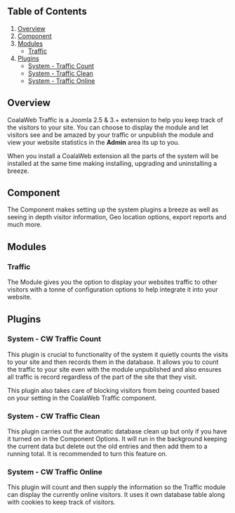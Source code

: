 ## Table of Contents
1.  [Overview](#overview)
2.  [Component](#component)
3.  [Modules](#modules)
    -   [Traffic](#mod-traffic)
4.  [Plugins](#plugins)
    -   [System - Traffic Count](#plg-count)
    -   [System - Traffic Clean](#plg-clean)
    -   [System - Traffic Online](#plg-online)

## <a name="overview"></a>Overview

CoalaWeb Traffic is a Joomla 2.5 & 3.+ extension to help you keep track of the visitors to your site. You can choose to display the module and let visitors see and be amazed by your traffic or unpublish the module and view your website statistics in the **Admin** area its up to you.

<span class="tip" markdown="1">When you install a CoalaWeb extension all the parts of the system will be installed at the same time making installing, 
upgrading and uninstalling a breeze.</span>

## <a name="component"></a>Component

The Component makes setting up the system plugins a breeze as well as seeing in depth visitor information, Geo location options, export reports and much more.

## <a name="modules"></a>Modules

### <a name="mod-traffic"></a>Traffic

The Module gives you the option to display your websites traffic to other visitors with a tonne of configuration options to help integrate it into your website.

## <a name="plugins"></a>Plugins

### <a name="plg-count"></a>System - CW Traffic Count

This plugin is crucial to functionality of the system it quietly counts the visits to your site and then records them in the database. It allows you to count the traffic to your site even with the module unpublished and also ensures all traffic is record regardless of the part of the site that they visit.

This plugin also takes care of blocking visitors from being counted based on your setting in the CoalaWeb Traffic component.

### <a name="plg-clean"></a>System - CW Traffic Clean

This plugin carries out the automatic database clean up but only if you have it turned on in the Component Options. It will run in the background keeping the current data but delete out the old entries and then add them to a running total. It is recommended to turn this feature on.

### <a name="plg-online"></a>System - CW Traffic Online

This plugin will count and then supply the information so the Traffic module can display the currently online visitors. It uses it own database table along with cookies to keep track of visitors.